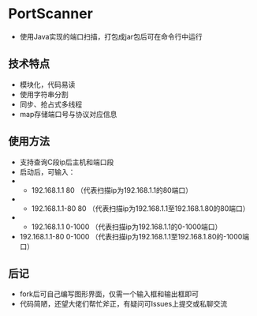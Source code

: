 # PortScanner
- 使用Java实现的端口扫描，打包成jar包后可在命令行中运行

## 技术特点

- 模块化，代码易读
- 使用字符串分割
- 同步、抢占式多线程
- map存储端口号与协议对应信息

## 使用方法

- 支持查询C段ip后主机和端口段
- 启动后，可输入：
- - 192.168.1.1 80 （代表扫描ip为192.168.1.1的80端口）
- - 192.168.1.1-80 80 （代表扫描ip为192.168.1.1至192.168.1.80的80端口）
- - 192.168.1.1 0-1000 （代表扫描ip为192.168.1.1的0-1000端口）
 - 192.168.1.1-80 0-1000 （代表扫描ip为192.168.1.1至192.168.1.80的-1000端口）

## 后记

- fork后可自己编写图形界面，仅需一个输入框和输出框即可
- 代码简陋，还望大佬们帮忙斧正，有疑问可Issues上提交或私聊交流

